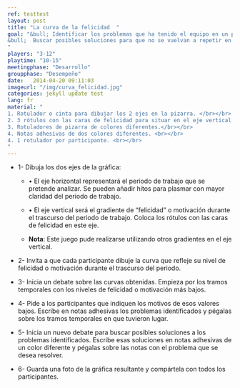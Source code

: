 ```yaml
---
ref: testtest
layout: post
title: "La curva de la felicidad  "
goal: "&bull; Identificar los problemas que ha tenido el equipo en un periodo de trabajo determinado.<br></br>
&bull;  Buscar posibles soluciones para que no se vuelvan a repetir en periodos futuros.
"
players: "3-12"
playtime: "10-15"
meetingphase: "Desarrollo"
groupphase: "Desempeño"
date:   2014-04-20 09:11:03
imageurl: "/img/curva_felicidad.jpg"
categories: jekyll update test
lang: fr
material: "
1. Rotulador o cinta para dibujar los 2 ejes en la pizarra. </br></br>
2. 3 rótulos con las caras de felicidad para situar en el eje vertical.</br></br>
3. Rotuladores de pizarra de colores diferentes.</br></br>
4. Notas adhesivas de dos colores diferentes. <br></br>
4. 1 rotulador por participante. <br></br>
"
---
```

- 1- Dibuja los dos ejes de la gráfica:

	- &bull; El eje horizontal representará el periodo de trabajo que se pretende analizar. Se pueden añadir hitos para plasmar con mayor claridad del periodo de trabajo.

	- &bull; El eje vertical será el gradiente de “felicidad” o motivación durante el trascurso del periodo de trabajo. Coloca los rótulos con las caras de felicidad en este eje.

	- <b>Nota</b>: Este juego pude realizarse utilizando otros gradientes en el eje vertical.

- 2- Invita a que cada participante dibuje la curva que refleje su nivel de felicidad o motivación durante el trascurso del periodo.

- 3- Inicia un debate sobre las curvas obtenidas. Empieza por los tramos temporales con los niveles de felicidad o motivación más bajos.

- 4- Pide a los participantes que indiquen los motivos de esos valores bajos. Escribe en notas adhesivas los problemas identificados y pégalas sobre los tramos temporales en que tuvieron lugar.

- 5- Inicia un nuevo debate para buscar posibles soluciones a los problemas identificados. Escribe esas soluciones en notas adhesivas de un color diferente y pégalas sobre las notas con el problema que se desea resolver.

- 6- Guarda una foto de la gráfica resultante y compártela con todos los participantes.
